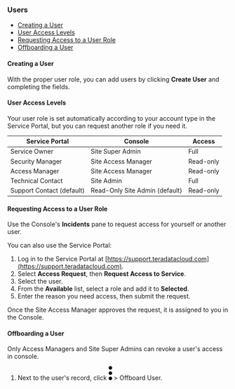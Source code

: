 ### Users

- [Creating a User](#creating-a-user)
- [User Access Levels](#user-access-levels)
- [Requesting Access to a User Role](#requesting-access-to-a-user-role)
- [Offboarding a User](#offboarding-a-user)

#### Creating a User

With the proper user role, you can add users by clicking **Create User** and completing the fields.

#### User Access Levels

Your user role is set automatically according to your account type in the Service Portal, but you can request another role if you need it. 

| Service Portal | Console | Access |
|--|--|--|
| Service Owner | Site Super Admin | Full |
| Security Manager | Site Access Manager  | Read-only |
| Access Manager | Site Access Manager | Read-only |
| Technical Contact | Site Admin | Full |
| Support Contact (default) | Read-Only Site Admin (default) | Read-only |


#### Requesting Access to a User Role

Use the Console's **Incidents** pane to request access for yourself or another user.

You can also use the Service Portal:

1. Log in to the Service Portal at
[https://support.teradatacloud.com](https://support.teradatacloud.com).
2. Select **Access Request**, then **Request Access to Service**.
3. Select the user.
4. From the **Available** list, select a role and add it to **Selected**.
5. Enter the reason you need access, then submit the request.

Once the Site Access Manager approves the request, it is assigned to you in the Console.

#### Offboarding a User

Only Access Managers and Site Super Admins can revoke a user's access in console.

1. Next to the user's record, click 
![more_vert_kebob-15px.svg](more_vert_kebob-15px.svg) > Offboard User.
